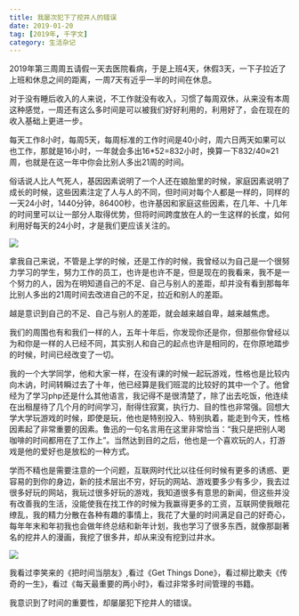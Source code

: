 ```yaml
---
title: 我屡次犯下了挖井人的错误
date: 2019-01-20
tag: [2019年, 千字文]
category: 生活杂记
---
```


2019年第三周周五请假一天去医院看病，于是上班4天，休假3天，一下子拉近了上班和休息之间的距离，一周7天有近乎一半的时间在休息。

对于没有睡后收入的人来说，不工作就没有收入，习惯了每周双休，从来没有本周这种感觉，一周还有这么多时间是可以被我们好好利用的，利用好了，会在现在的收入基础上更进一步。

每天工作8小时，每周5天，每周标准的工作时间是40小时，周六日两天如果可以也工作，那就是16小时，一年就会多出16*52=832小时，换算一下832/40≈21周，也就是在这一年中你会比别人多出21周的时间。

俗话说人比人气死人，基因因素说明了一个人还在娘胎里的时候，家庭因素说明了成长的时候，这些因素注定了人与人的不同，但时间对每个人都是一样的，同样的一天24小时，1440分钟，86400秒，也许基因和家庭这些因素，在几年、十几年的时间里可以让一部分人取得优势，但将时间跨度放在人的一生这样的长度，如何利用好每天的24小时，才是我们更应该关注的。

![](https://thinknotes-1256255945.cos.ap-chengdu.myqcloud.com/thinknotes/time-is-money3.jpg)

拿我自己来说，不管是上学的时候，还是工作的时候，我曾经以为自己是一个很努力学习的学生，努力工作的员工，也许是也许不是，但是现在的我看来，我不是一个努力的人，因为在明知道自己的不足、自己与别人的差距，却并没有看到那每年比别人多出的21周时间去改进自己的不足，拉近和别人的差距。

越是意识到自己的不足、自己与别人的差距，就会越来越自卑，越来越焦虑。

我们的周围也有和我们一样的人，五年十年后，你发现你还是你，但那些你曾经以为和你是一样的人已经不同，其实别人和自己的起点也许是相同的，在你原地踏步的时候，时间已经改变了一切。

我的一个大学同学，他和大家一样，在没有课的时候一起玩游戏，性格也是比较内向木讷，时间转瞬过去了十年，他已经算是我们班混的比较好的其中一个了。他曾经为了学习php还是什么其他语言，我记得不是很清楚了，除了出去吃饭，他连续在出租屋待了几个月的时间学习，耐得住寂寞，执行力、目的性也非常强。回想大学大学玩游戏的时候，即使是玩，他也是特别投入、特别执着，能走到今天，性格因素起了非常重要的因素。鲁迅的一句名言用在这里非常恰当：“我只是把别人喝咖啡的时间都用在了工作上”。当然达到目的之后，他也是一个喜欢玩的人，打游戏是他的爱好也是放松的一种方式。

学而不精也是需要注意的一个问题，互联网时代比以往任何时候有更多的诱惑、更容易的到你的身边，新的技术层出不穷，好玩的网站、游戏要多少有多少，我去过很多好玩的网站，我玩过很多好玩的游戏，我知道很多有意思的新闻，但这些并没有改善我的生活，没能使我在找工作的时候为我赢得更多的工资，互联网使我眼花缭乱，我的精力分散在各种有趣的事情上，我花了大量的时间满足自己的好奇心，每年年末和年初我也会做年终总结和新年计划，我也学习了很多东西，就像那副著名的挖井人的漫画，我挖了很多井，却从来没有挖到过井水。

![](https://thinknotes-1256255945.cos.ap-chengdu.myqcloud.com/thinknotes/wajing.jpg)

我看过李笑来的《把时间当朋友》,看过《Get Things Done》，看过柳比歇夫《传奇的一生》，看过《每天最重要的两小时》，看过非常多时间管理的书籍。

我意识到了时间的重要性，却屡屡犯下挖井人的错误。

